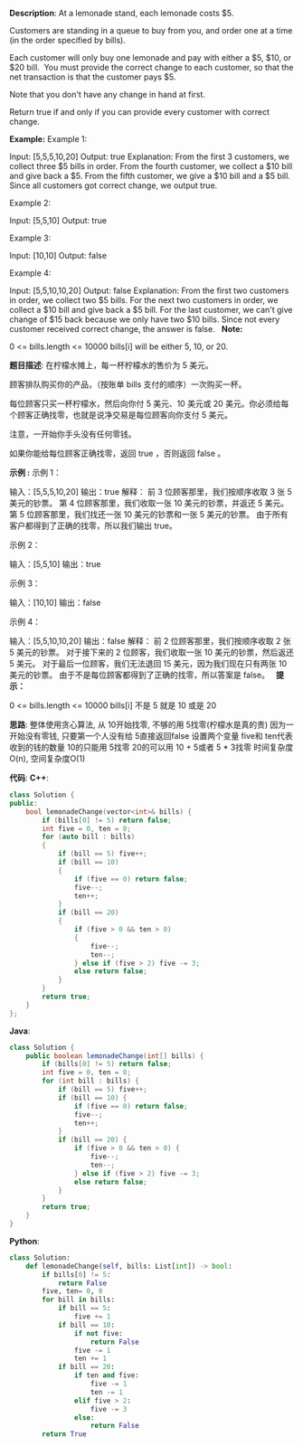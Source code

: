 __Description__:
At a lemonade stand, each lemonade costs \$5. 

Customers are standing in a queue to buy from you, and order one at a time (in the order specified by bills).

Each customer will only buy one lemonade and pay with either a \$5, \$10, or \$20 bill.  You must provide the correct change to each customer, so that the net transaction is that the customer pays \$5.

Note that you don't have any change in hand at first.

Return true if and only if you can provide every customer with correct change.

__Example:__
Example 1:

Input: [5,5,5,10,20]
Output: true
Explanation: 
From the first 3 customers, we collect three \$5 bills in order.
From the fourth customer, we collect a \$10 bill and give back a \$5.
From the fifth customer, we give a \$10 bill and a \$5 bill.
Since all customers got correct change, we output true.

Example 2:

Input: [5,5,10]
Output: true

Example 3:

Input: [10,10]
Output: false

Example 4:

Input: [5,5,10,10,20]
Output: false
Explanation: 
From the first two customers in order, we collect two \$5 bills.
For the next two customers in order, we collect a \$10 bill and give back a \$5 bill.
For the last customer, we can't give change of \$15 back because we only have two \$10 bills.
Since not every customer received correct change, the answer is false.
 
__Note:__

0 <= bills.length <= 10000
bills[i] will be either 5, 10, or 20.

__题目描述__:
在柠檬水摊上，每一杯柠檬水的售价为 5 美元。

顾客排队购买你的产品，（按账单 bills 支付的顺序）一次购买一杯。

每位顾客只买一杯柠檬水，然后向你付 5 美元、10 美元或 20 美元。你必须给每个顾客正确找零，也就是说净交易是每位顾客向你支付 5 美元。

注意，一开始你手头没有任何零钱。

如果你能给每位顾客正确找零，返回 true ，否则返回 false 。

__示例 :__
示例 1：

输入：[5,5,5,10,20]
输出：true
解释：
前 3 位顾客那里，我们按顺序收取 3 张 5 美元的钞票。
第 4 位顾客那里，我们收取一张 10 美元的钞票，并返还 5 美元。
第 5 位顾客那里，我们找还一张 10 美元的钞票和一张 5 美元的钞票。
由于所有客户都得到了正确的找零，所以我们输出 true。

示例 2：

输入：[5,5,10]
输出：true

示例 3：

输入：[10,10]
输出：false

示例 4：

输入：[5,5,10,10,20]
输出：false
解释：
前 2 位顾客那里，我们按顺序收取 2 张 5 美元的钞票。
对于接下来的 2 位顾客，我们收取一张 10 美元的钞票，然后返还 5 美元。
对于最后一位顾客，我们无法退回 15 美元，因为我们现在只有两张 10 美元的钞票。
由于不是每位顾客都得到了正确的找零，所以答案是 false。
 
__提示：__

0 <= bills.length <= 10000
bills[i] 不是 5 就是 10 或是 20 

__思路__:
整体使用贪心算法, 从 10开始找零, 不够的用 5找零(柠檬水是真的贵)
因为一开始没有零钱, 只要第一个人没有给 5直接返回false
设置两个变量 five和 ten代表收到的钱的数量
10的只能用 5找零
20的可以用 10 + 5或者 5 * 3找零
时间复杂度O(n), 空间复杂度O(1)

__代码__:
__C++__:
```C++
class Solution {
public:
    bool lemonadeChange(vector<int>& bills) {
        if (bills[0] != 5) return false;
        int five = 0, ten = 0;
        for (auto bill : bills) 
        {
            if (bill == 5) five++;
            if (bill == 10) 
            {
                if (five == 0) return false;
                five--;
                ten++;
            }
            if (bill == 20) 
            {
                if (five > 0 && ten > 0) 
                {
                    five--;
                    ten--;
                } else if (five > 2) five -= 3;
                else return false;
            }
        }
        return true;
    }
};
```

__Java__:
```Java
class Solution {
    public boolean lemonadeChange(int[] bills) {
        if (bills[0] != 5) return false;
        int five = 0, ten = 0;
        for (int bill : bills) {
            if (bill == 5) five++;
            if (bill == 10) {
                if (five == 0) return false;
                five--;
                ten++;
            }
            if (bill == 20) {
                if (five > 0 && ten > 0) {
                    five--;
                    ten--;
                } else if (five > 2) five -= 3;
                else return false;
            }
        }
        return true;
    }
}
```

__Python__:
```Python
class Solution:
    def lemonadeChange(self, bills: List[int]) -> bool:
        if bills[0] != 5:
            return False
        five, ten= 0, 0
        for bill in bills:
            if bill == 5:
                five += 1
            if bill == 10:
                if not five:
                    return False
                five -= 1
                ten += 1
            if bill == 20:
                if ten and five:
                    five -= 1
                    ten -= 1
                elif five > 2:
                    five -= 3
                else:
                    return False
        return True
```